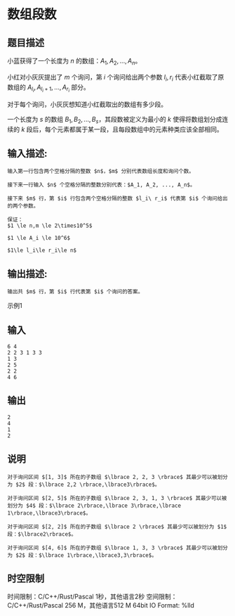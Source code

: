 # 数组段数

## 题目描述

小蓝获得了一个长度为 $n$ 的数组：$A_1,A_2,...,A_n$。  
  
小红对小灰灰提出了 $m$ 个询问，第 $i$ 个询问给出两个参数 $l_i, r_i$ 代表小红截取了原数组的 $A_{l_i}, A_{l_i + 1}, ..., A_{r_i}$ 部分。  
  
对于每个询问，小灰灰想知道小红截取出的数组有多少段。  
  
一个长度为 $s$ 的数组 $B_1, B_2, ..., B_s$，其段数被定义为最小的 $k$ 使得将数组划分成连续的 $k$ 段后，每个元素都属于某一段，且每段数组中的元素种类应该全部相同。

## 输入描述:
    
    
    输入第一行包含两个空格分隔的整数 $n$，$m$ 分别代表数组长度和询问个数。  
      
    接下来一行输入 $n$ 个空格分隔的整数分别代表：$A_1, A_2, ..., A_n$。  
      
    接下来 $m$ 行，第 $i$ 行包含两个空格分隔的整数 $l_i\ r_i$ 代表第 $i$ 个询问给出的两个参数。  
      
    保证：  
    $1 \le n,m \le 2\times10^5$   
      
    $1 \le A_i \le 10^6$   
      
    $1\le l_i\le r_i\le n$

## 输出描述:
    
    
    输出共 $m$ 行，第 $i$ 行代表第 $i$ 个询问的答案。

示例1 

## 输入
    
    
    6 4
    2 2 3 1 3 3
    1 3
    2 5
    2 2
    4 6

## 输出
    
    
    2
    4
    1
    2

## 说明
    
    
    对于询问区间 $[1, 3]$ 所在的子数组 $\lbrace 2, 2, 3 \rbrace$ 其最少可以被划分为 $2$ 段：$\lbrace 2,2 \rbrace,\lbrace3\rbrace$。  
      
    对于询问区间 $[2, 5]$ 所在的子数组 $\lbrace 2, 3, 1, 3 \rbrace$ 其最少可以被划分为 $4$ 段：$\lbrace 2\rbrace,\lbrace 3\rbrace,\lbrace 1\rbrace,\lbrace3\rbrace$。  
      
    对于询问区间 $[2, 2]$ 所在的子数组 $\lbrace 2 \rbrace$ 其最少可以被划分为 $1$ 段：$\lbrace2\rbrace$。  
      
    对于询问区间 $[4, 6]$ 所在的子数组 $\lbrace 1, 3, 3 \rbrace$ 其最少可以被划分为 $2$ 段：$\lbrace 1\rbrace,\lbrace3,3\rbrace$。


## 时空限制

时间限制：C/C++/Rust/Pascal 1秒，其他语言2秒
空间限制：C/C++/Rust/Pascal 256 M，其他语言512 M
64bit IO Format: %lld